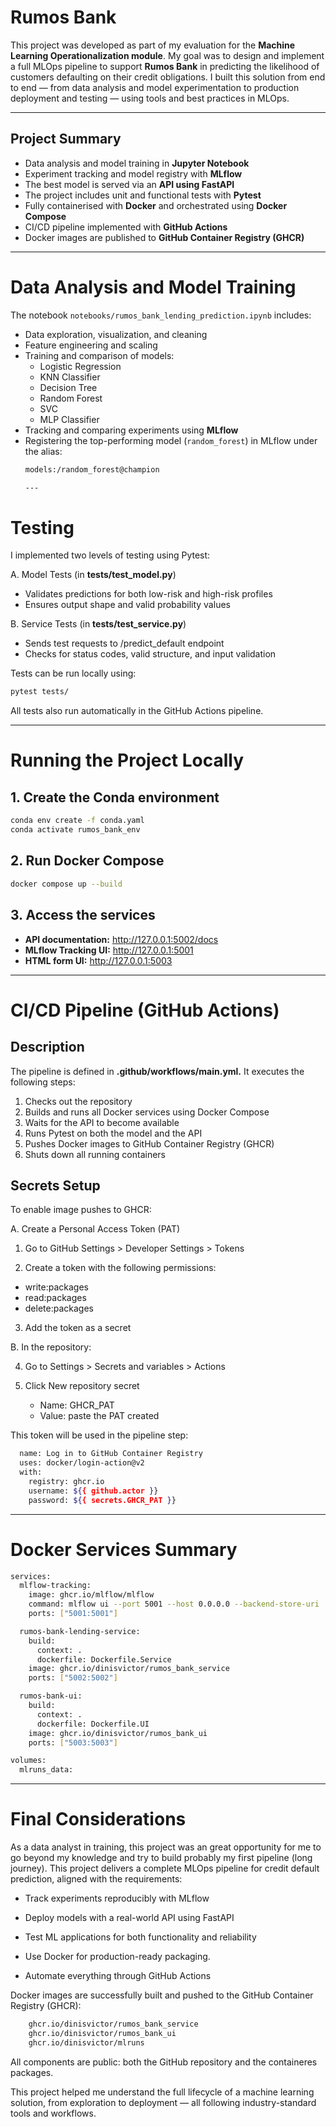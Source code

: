 # Rumos Bank

This project was developed as part of my evaluation for the **Machine Learning Operationalization module**. My goal was to design and implement a full MLOps pipeline to support **Rumos Bank** in predicting the likelihood of customers defaulting on their credit obligations.
I built this solution from end to end — from data analysis and model experimentation to production deployment and testing — using tools and best practices in MLOps.

---

## Project Summary

- Data analysis and model training in **Jupyter Notebook**
- Experiment tracking and model registry with **MLflow**
- The best model is served via an **API using FastAPI**
- The project includes unit and functional tests with **Pytest**
- Fully containerised with **Docker** and orchestrated using **Docker Compose**
- CI/CD pipeline implemented with **GitHub Actions**
- Docker images are published to **GitHub Container Registry (GHCR)**

---

# Data Analysis and Model Training

The notebook `notebooks/rumos_bank_lending_prediction.ipynb` includes:

- Data exploration, visualization, and cleaning
- Feature engineering and scaling  
- Training and comparison of models:
  - Logistic Regression
  - KNN Classifier
  - Decision Tree
  - Random Forest
  - SVC
  - MLP Classifier
- Tracking and comparing experiments using **MLflow**  
- Registering the top-performing model (`random_forest`) in MLflow under the alias:  
  ```bash
  models:/random_forest@champion

  ---

# Testing

I implemented two levels of testing using Pytest:

A. Model Tests (in **tests/test_model.py**)

- Validates predictions for both low-risk and high-risk profiles
- Ensures output shape and valid probability values

B. Service Tests (in **tests/test_service.py**)

- Sends test requests to /predict_default endpoint
- Checks for status codes, valid structure, and input validation

Tests can be run locally using:

```bash
pytest tests/
```

All tests also run automatically in the GitHub Actions pipeline. 

---

# Running the Project Locally

## 1. Create the Conda environment
```bash 
conda env create -f conda.yaml
conda activate rumos_bank_env
```

## 2. Run Docker Compose

```bash
docker compose up --build
```

## 3. Access the services

- **API documentation:** http://127.0.0.1:5002/docs  
- **MLflow Tracking UI:** http://127.0.0.1:5001  
- **HTML form UI:** http://127.0.0.1:5003  

---

# CI/CD Pipeline (GitHub Actions)

## Description

The pipeline is defined in **.github/workflows/main.yml.** It executes the following steps:

1.	Checks out the repository
2.	Builds and runs all Docker services using Docker Compose
3.	Waits for the API to become available
4.	Runs Pytest on both the model and the API
5.	Pushes Docker images to GitHub Container Registry (GHCR)
6.	Shuts down all running containers

## Secrets Setup

To enable image pushes to GHCR:

A. Create a Personal Access Token (PAT)

1. Go to GitHub Settings > Developer Settings > Tokens

2. Create a token with the following permissions:

  - write:packages
  - read:packages
  - delete:packages

3. Add the token as a secret

B. In the repository:

4. Go to Settings > Secrets and variables > Actions

5. Click New repository secret

   - Name: GHCR_PAT
   - Value: paste the PAT created

This token will be used in the pipeline step:

```bash
  name: Log in to GitHub Container Registry
  uses: docker/login-action@v2
  with:
    registry: ghcr.io
    username: ${{ github.actor }}
    password: ${{ secrets.GHCR_PAT }}
```

---

# Docker Services Summary

```bash
services:
  mlflow-tracking:
    image: ghcr.io/mlflow/mlflow
    command: mlflow ui --port 5001 --host 0.0.0.0 --backend-store-uri ./mlruns --artifacts-destination ./mlruns
    ports: ["5001:5001"]

  rumos-bank-lending-service:
    build:
      context: .
      dockerfile: Dockerfile.Service
    image: ghcr.io/dinisvictor/rumos_bank_service
    ports: ["5002:5002"]

  rumos-bank-ui:
    build:
      context: .
      dockerfile: Dockerfile.UI
    image: ghcr.io/dinisvictor/rumos_bank_ui
    ports: ["5003:5003"]

volumes:
  mlruns_data:
```

---

# Final Considerations

As a data analyst in training, this project was an great opportunity for me to go beyond my knowledge and try to build probably my first pipeline (long journey).
This project delivers a complete MLOps pipeline for credit default prediction, aligned with the requirements:

- Track experiments reproducibly with MLflow

- Deploy models with a real-world API using FastAPI

- Test ML applications for both functionality and reliability

- Use Docker for production-ready packaging.

- Automate everything through GitHub Actions

Docker images are successfully built and pushed to the GitHub Container Registry (GHCR):

```bash
    ghcr.io/dinisvictor/rumos_bank_service
    ghcr.io/dinisvictor/rumos_bank_ui
    ghcr.io/dinisvictor/mlruns 
```

All components are public: both the GitHub repository and the containeres packages.

This project helped me understand the full lifecycle of a machine learning solution, from exploration to deployment — all following industry-standard tools and workflows.
